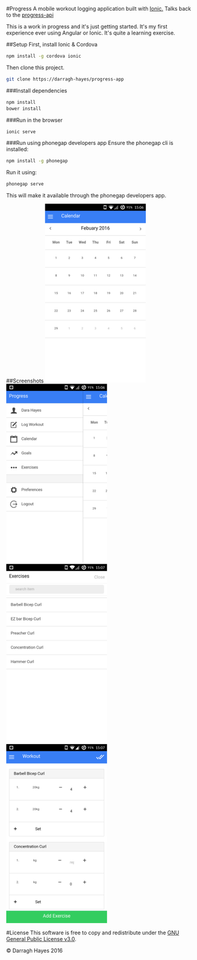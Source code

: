 #Progress
A mobile workout logging application built with [Ionic.][ionic] Talks back to the [progress-api][progress-api]

This is a work in progress and it's just getting started. 
It's my first experience ever using Angular or Ionic.
It's quite a learning exercise.

##Setup
First, install Ionic & Cordova

```bash
npm install -g cordova ionic
```

Then clone this project.

```bash
git clone https://darragh-hayes/progress-app
```

###Install dependencies

```bash
npm install
bower install
```

###Run in the browser

```bash
ionic serve
```

###Run using phonegap developers app
Ensure the phonegap cli is installed:
```bash
npm install -g phonegap
```

Run it using:

```bash
phonegap serve
```

This will make it available through the phonegap developers app.


##Screenshots
<img src="./doc/img/1.png" width="270" height="480">
<img src="./doc/img/2.png" width="270" height="480">
<img src="./doc/img/3.png" width="270" height="480">
<img src="./doc/img/4.png" width="270" height="480">

#License
This software is free to copy and redistribute under the [GNU General Public License v3.0](./doc/license.txt). 

© Darragh Hayes 2016



[ionic]: http://ionicframework.com/
[progress-api]: https://github.com/darragh-hayes/progress-api
